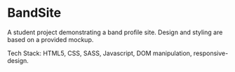 # BandSite
A student project demonstrating a band profile site. Design and styling are based on a provided mockup.

Tech Stack: HTML5, CSS, SASS, Javascript, DOM manipulation, responsive-design.
